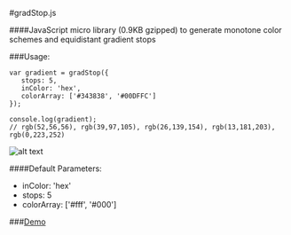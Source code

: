 #gradStop.js

####JavaScript micro library (0.9KB gzipped) to generate monotone color schemes and equidistant gradient stops


###Usage:

    var gradient = gradStop({
       stops: 5,
       inColor: 'hex',
       colorArray: ['#343838', '#00DFFC']
    });
    
    console.log(gradient);
    // rgb(52,56,56), rgb(39,97,105), rgb(26,139,154), rgb(13,181,203), rgb(0,223,252)


![alt text][1]


  [1]: https://cdn.rawgit.com/Siddharth11/gradStop.js/master/gradient%20strip.png


####Default Parameters:
 * inColor: 'hex'
 * stops: 5
 * colorArray: ['#fff', '#000']


###[Demo](http://codepen.io/Siddharth11/full/RPvJmO)
